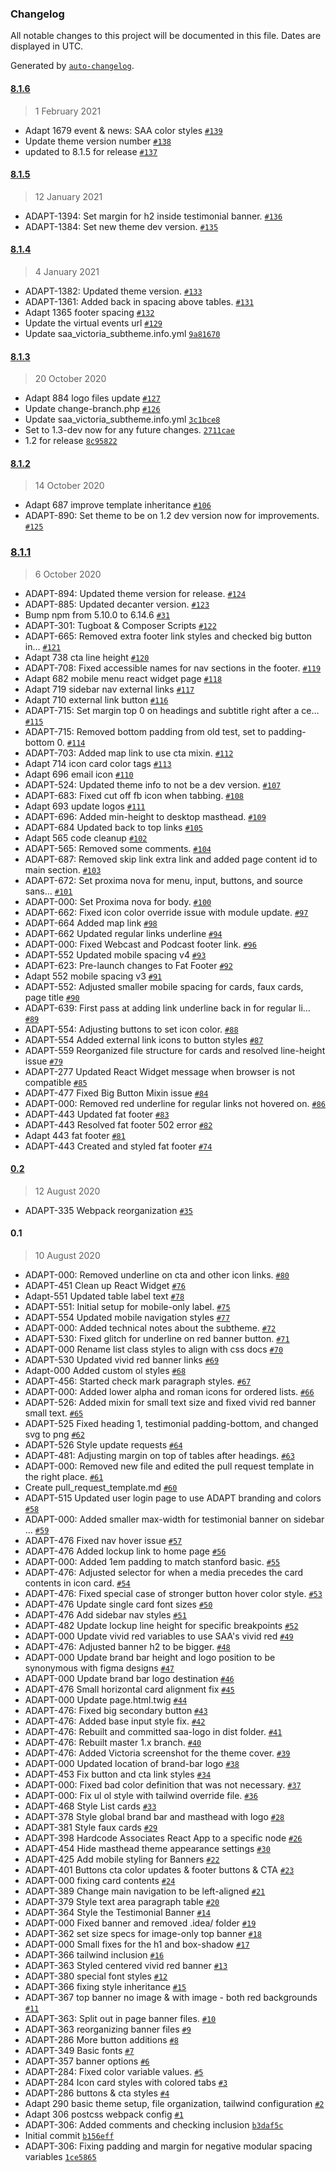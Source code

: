 ### Changelog

All notable changes to this project will be documented in this file. Dates are displayed in UTC.

Generated by [`auto-changelog`](https://github.com/CookPete/auto-changelog).

#### [8.1.6](https://github.com/SU-SWS/saa_victoria_subtheme/compare/8.1.5...8.1.6)

> 1 February 2021

- Adapt 1679  event & news: SAA color styles [`#139`](https://github.com/SU-SWS/saa_victoria_subtheme/pull/139)
- Update theme version number [`#138`](https://github.com/SU-SWS/saa_victoria_subtheme/pull/138)
- updated to 8.1.5 for release [`#137`](https://github.com/SU-SWS/saa_victoria_subtheme/pull/137)

#### [8.1.5](https://github.com/SU-SWS/saa_victoria_subtheme/compare/8.1.4...8.1.5)

> 12 January 2021

- ADAPT-1394: Set margin for h2 inside testimonial banner. [`#136`](https://github.com/SU-SWS/saa_victoria_subtheme/pull/136)
- ADAPT-1384: Set new theme dev version. [`#135`](https://github.com/SU-SWS/saa_victoria_subtheme/pull/135)

#### [8.1.4](https://github.com/SU-SWS/saa_victoria_subtheme/compare/8.1.3...8.1.4)

> 4 January 2021

- ADAPT-1382: Updated theme version. [`#133`](https://github.com/SU-SWS/saa_victoria_subtheme/pull/133)
- ADAPT-1361: Added back in spacing above tables. [`#131`](https://github.com/SU-SWS/saa_victoria_subtheme/pull/131)
- Adapt 1365  footer spacing [`#132`](https://github.com/SU-SWS/saa_victoria_subtheme/pull/132)
- Update the virtual events url [`#129`](https://github.com/SU-SWS/saa_victoria_subtheme/pull/129)
- Update saa_victoria_subtheme.info.yml [`9a81670`](https://github.com/SU-SWS/saa_victoria_subtheme/commit/9a8167098ff1d1b450e3de7871a3d480136df6fa)

#### [8.1.3](https://github.com/SU-SWS/saa_victoria_subtheme/compare/8.1.2...8.1.3)

> 20 October 2020

- Adapt 884  logo files update [`#127`](https://github.com/SU-SWS/saa_victoria_subtheme/pull/127)
- Update change-branch.php [`#126`](https://github.com/SU-SWS/saa_victoria_subtheme/pull/126)
- Update saa_victoria_subtheme.info.yml [`3c1bce8`](https://github.com/SU-SWS/saa_victoria_subtheme/commit/3c1bce807fd94d4401d0d257b9572b57de5c43a5)
- Set to 1.3-dev now for any future changes. [`2711cae`](https://github.com/SU-SWS/saa_victoria_subtheme/commit/2711cae15a8db12f31bb3b33c3823f5be9dea53a)
- 1.2 for release [`8c95822`](https://github.com/SU-SWS/saa_victoria_subtheme/commit/8c958220cbf56a217167ae193f1538892a909db7)

#### [8.1.2](https://github.com/SU-SWS/saa_victoria_subtheme/compare/8.1.1...8.1.2)

> 14 October 2020

- Adapt 687  improve template inheritance [`#106`](https://github.com/SU-SWS/saa_victoria_subtheme/pull/106)
- ADAPT-890: Set theme to be on 1.2 dev version now for improvements. [`#125`](https://github.com/SU-SWS/saa_victoria_subtheme/pull/125)

### [8.1.1](https://github.com/SU-SWS/saa_victoria_subtheme/compare/0.2...8.1.1)

> 6 October 2020

- ADAPT-894: Updated theme version for release. [`#124`](https://github.com/SU-SWS/saa_victoria_subtheme/pull/124)
- ADAPT-885: Updated decanter version. [`#123`](https://github.com/SU-SWS/saa_victoria_subtheme/pull/123)
- Bump npm from 5.10.0 to 6.14.6 [`#31`](https://github.com/SU-SWS/saa_victoria_subtheme/pull/31)
- ADAPT-301: Tugboat & Composer Scripts [`#122`](https://github.com/SU-SWS/saa_victoria_subtheme/pull/122)
- ADAPT-665: Removed extra footer link styles and checked big button in… [`#121`](https://github.com/SU-SWS/saa_victoria_subtheme/pull/121)
- Adapt 738  cta line height [`#120`](https://github.com/SU-SWS/saa_victoria_subtheme/pull/120)
- ADAPT-708: Fixed accessible names for nav sections in the footer. [`#119`](https://github.com/SU-SWS/saa_victoria_subtheme/pull/119)
- Adapt 682  mobile menu react widget page [`#118`](https://github.com/SU-SWS/saa_victoria_subtheme/pull/118)
- Adapt 719  sidebar nav external links [`#117`](https://github.com/SU-SWS/saa_victoria_subtheme/pull/117)
- Adapt 710  external link button [`#116`](https://github.com/SU-SWS/saa_victoria_subtheme/pull/116)
- ADAPT-715: Set margin top 0 on headings and subtitle right after a ce… [`#115`](https://github.com/SU-SWS/saa_victoria_subtheme/pull/115)
- ADAPT-715: Removed bottom padding from old test, set to padding-bottom 0. [`#114`](https://github.com/SU-SWS/saa_victoria_subtheme/pull/114)
- ADAPT-703: Added map link to use cta mixin. [`#112`](https://github.com/SU-SWS/saa_victoria_subtheme/pull/112)
- Adapt 714  icon card color tags [`#113`](https://github.com/SU-SWS/saa_victoria_subtheme/pull/113)
- Adapt 696  email icon [`#110`](https://github.com/SU-SWS/saa_victoria_subtheme/pull/110)
- ADAPT-524: Updated theme info to not be a dev version. [`#107`](https://github.com/SU-SWS/saa_victoria_subtheme/pull/107)
- ADAPT-683: Fixed cut off fb icon when tabbing. [`#108`](https://github.com/SU-SWS/saa_victoria_subtheme/pull/108)
- Adapt 693  update logos [`#111`](https://github.com/SU-SWS/saa_victoria_subtheme/pull/111)
- ADAPT-696: Added min-height to desktop masthead. [`#109`](https://github.com/SU-SWS/saa_victoria_subtheme/pull/109)
- ADAPT-684 Updated back to top links [`#105`](https://github.com/SU-SWS/saa_victoria_subtheme/pull/105)
- Adapt 565  code cleanup [`#102`](https://github.com/SU-SWS/saa_victoria_subtheme/pull/102)
- ADAPT-565: Removed some comments. [`#104`](https://github.com/SU-SWS/saa_victoria_subtheme/pull/104)
- ADAPT-687: Removed skip link extra link and added page content id to main section. [`#103`](https://github.com/SU-SWS/saa_victoria_subtheme/pull/103)
- ADAPT-672: Set proxima nova for menu, input, buttons, and source sans… [`#101`](https://github.com/SU-SWS/saa_victoria_subtheme/pull/101)
- ADAPT-000: Set Proxima nova for body. [`#100`](https://github.com/SU-SWS/saa_victoria_subtheme/pull/100)
- ADAPT-662: Fixed icon color override issue with module update. [`#97`](https://github.com/SU-SWS/saa_victoria_subtheme/pull/97)
- ADAPT-664  Added map link [`#98`](https://github.com/SU-SWS/saa_victoria_subtheme/pull/98)
- ADAPT-662  Updated regular links underline [`#94`](https://github.com/SU-SWS/saa_victoria_subtheme/pull/94)
- ADAPT-000: Fixed Webcast and Podcast footer link. [`#96`](https://github.com/SU-SWS/saa_victoria_subtheme/pull/96)
- ADAPT-552 Updated mobile spacing v4 [`#93`](https://github.com/SU-SWS/saa_victoria_subtheme/pull/93)
- ADAPT-623: Pre-launch changes to Fat Footer [`#92`](https://github.com/SU-SWS/saa_victoria_subtheme/pull/92)
- Adapt 552  mobile spacing v3 [`#91`](https://github.com/SU-SWS/saa_victoria_subtheme/pull/91)
- ADAPT-552: Adjusted smaller mobile spacing for cards, faux cards, page title [`#90`](https://github.com/SU-SWS/saa_victoria_subtheme/pull/90)
- ADAPT-639: First pass at adding link underline back in for regular li… [`#89`](https://github.com/SU-SWS/saa_victoria_subtheme/pull/89)
- ADAPT-554: Adjusting buttons to set icon color. [`#88`](https://github.com/SU-SWS/saa_victoria_subtheme/pull/88)
- ADAPT-554 Added external link icons to button styles [`#87`](https://github.com/SU-SWS/saa_victoria_subtheme/pull/87)
- ADAPT-559 Reorganized file structure for cards and resolved line-height issue [`#79`](https://github.com/SU-SWS/saa_victoria_subtheme/pull/79)
- ADAPT-277 Updated React Widget message when browser is not compatible [`#85`](https://github.com/SU-SWS/saa_victoria_subtheme/pull/85)
- ADAPT-477 Fixed Big Button Mixin issue [`#84`](https://github.com/SU-SWS/saa_victoria_subtheme/pull/84)
- ADAPT-000: Removed red underline for regular links not hovered on. [`#86`](https://github.com/SU-SWS/saa_victoria_subtheme/pull/86)
- ADAPT-443  Updated fat footer [`#83`](https://github.com/SU-SWS/saa_victoria_subtheme/pull/83)
- ADAPT-443  Resolved fat footer 502 error [`#82`](https://github.com/SU-SWS/saa_victoria_subtheme/pull/82)
- Adapt 443  fat footer [`#81`](https://github.com/SU-SWS/saa_victoria_subtheme/pull/81)
- ADAPT-443 Created and styled fat footer [`#74`](https://github.com/SU-SWS/saa_victoria_subtheme/pull/74)

#### [0.2](https://github.com/SU-SWS/saa_victoria_subtheme/compare/0.1...0.2)

> 12 August 2020

- ADAPT-335  Webpack reorganization [`#35`](https://github.com/SU-SWS/saa_victoria_subtheme/pull/35)

#### 0.1

> 10 August 2020

- ADAPT-000: Removed underline on cta and other icon links. [`#80`](https://github.com/SU-SWS/saa_victoria_subtheme/pull/80)
- ADAPT-451 Clean up React Widget [`#76`](https://github.com/SU-SWS/saa_victoria_subtheme/pull/76)
- Adapt-551  Updated table label text [`#78`](https://github.com/SU-SWS/saa_victoria_subtheme/pull/78)
- ADAPT-551: Initial setup for mobile-only label. [`#75`](https://github.com/SU-SWS/saa_victoria_subtheme/pull/75)
- ADAPT-554 Updated mobile navigation styles [`#77`](https://github.com/SU-SWS/saa_victoria_subtheme/pull/77)
- ADAPT-000: Added technical notes about the subtheme. [`#72`](https://github.com/SU-SWS/saa_victoria_subtheme/pull/72)
- ADAPT-530: Fixed glitch for underline on red banner button. [`#71`](https://github.com/SU-SWS/saa_victoria_subtheme/pull/71)
- ADAPT-000 Rename list class styles to align with css docs [`#70`](https://github.com/SU-SWS/saa_victoria_subtheme/pull/70)
- ADAPT-530 Updated vivid red banner links [`#69`](https://github.com/SU-SWS/saa_victoria_subtheme/pull/69)
- Adapt-000  Added custom ol styles [`#68`](https://github.com/SU-SWS/saa_victoria_subtheme/pull/68)
- ADAPT-456: Started check mark paragraph styles. [`#67`](https://github.com/SU-SWS/saa_victoria_subtheme/pull/67)
- ADAPT-000: Added lower alpha and roman icons for ordered lists. [`#66`](https://github.com/SU-SWS/saa_victoria_subtheme/pull/66)
- ADAPT-526: Added mixin for small text size and fixed vivid red banner small text. [`#65`](https://github.com/SU-SWS/saa_victoria_subtheme/pull/65)
- ADAPT-525 Fixed heading 1, testimonial padding-bottom, and changed svg to png [`#62`](https://github.com/SU-SWS/saa_victoria_subtheme/pull/62)
- ADAPT-526  Style update requests [`#64`](https://github.com/SU-SWS/saa_victoria_subtheme/pull/64)
- ADAPT-481: Adjusting margin on top of tables after headings. [`#63`](https://github.com/SU-SWS/saa_victoria_subtheme/pull/63)
- ADAPT-000: Removed new file and edited the pull request template in the right place. [`#61`](https://github.com/SU-SWS/saa_victoria_subtheme/pull/61)
- Create pull_request_template.md [`#60`](https://github.com/SU-SWS/saa_victoria_subtheme/pull/60)
- ADAPT-515 Updated user login page to use ADAPT branding and colors [`#58`](https://github.com/SU-SWS/saa_victoria_subtheme/pull/58)
- ADAPT-000: Added smaller max-width for testimonial banner on sidebar … [`#59`](https://github.com/SU-SWS/saa_victoria_subtheme/pull/59)
- ADAPT-476 Fixed nav hover issue [`#57`](https://github.com/SU-SWS/saa_victoria_subtheme/pull/57)
- ADAPT-476 Added lockup link to home page [`#56`](https://github.com/SU-SWS/saa_victoria_subtheme/pull/56)
- ADAPT-000: Added 1em padding to match stanford basic. [`#55`](https://github.com/SU-SWS/saa_victoria_subtheme/pull/55)
- ADAPT-476: Adjusted selector for when a media precedes the card contents in icon card. [`#54`](https://github.com/SU-SWS/saa_victoria_subtheme/pull/54)
- ADAPT-476: Fixed special case of stronger button hover color style. [`#53`](https://github.com/SU-SWS/saa_victoria_subtheme/pull/53)
- ADAPT-476  Update single card font sizes [`#50`](https://github.com/SU-SWS/saa_victoria_subtheme/pull/50)
- ADAPT-476 Add sidebar nav styles [`#51`](https://github.com/SU-SWS/saa_victoria_subtheme/pull/51)
- ADAPT-482 Update lockup line height for specific breakpoints [`#52`](https://github.com/SU-SWS/saa_victoria_subtheme/pull/52)
- ADAPT-000 Update vivid red variables to use SAA's vivid red [`#49`](https://github.com/SU-SWS/saa_victoria_subtheme/pull/49)
- ADAPT-476: Adjusted banner h2 to be bigger. [`#48`](https://github.com/SU-SWS/saa_victoria_subtheme/pull/48)
- ADAPT-000 Update brand bar height and logo position to be synonymous with figma designs [`#47`](https://github.com/SU-SWS/saa_victoria_subtheme/pull/47)
- ADAPT-000 Update brand bar logo destination [`#46`](https://github.com/SU-SWS/saa_victoria_subtheme/pull/46)
- ADAPT-476  Small horizontal card alignment fix [`#45`](https://github.com/SU-SWS/saa_victoria_subtheme/pull/45)
- ADAPT-000 Update page.html.twig [`#44`](https://github.com/SU-SWS/saa_victoria_subtheme/pull/44)
- ADAPT-476:  Fixed big secondary button [`#43`](https://github.com/SU-SWS/saa_victoria_subtheme/pull/43)
- ADAPT-476: Added base input style fix. [`#42`](https://github.com/SU-SWS/saa_victoria_subtheme/pull/42)
- ADAPT-476: Rebuilt and committed saa-logo in dist folder. [`#41`](https://github.com/SU-SWS/saa_victoria_subtheme/pull/41)
- ADAPT-476: Rebuilt master 1.x branch. [`#40`](https://github.com/SU-SWS/saa_victoria_subtheme/pull/40)
- ADAPT-476: Added Victoria screenshot for the theme cover. [`#39`](https://github.com/SU-SWS/saa_victoria_subtheme/pull/39)
- ADAPT-000 Updated location of brand-bar logo [`#38`](https://github.com/SU-SWS/saa_victoria_subtheme/pull/38)
- ADAPT-453 Fix button and cta link styles [`#34`](https://github.com/SU-SWS/saa_victoria_subtheme/pull/34)
- ADAPT-000: Fixed bad color definition that was not necessary. [`#37`](https://github.com/SU-SWS/saa_victoria_subtheme/pull/37)
- ADAPT-000: Fix ul ol style with tailwind override file. [`#36`](https://github.com/SU-SWS/saa_victoria_subtheme/pull/36)
- ADAPT-468 Style List cards [`#33`](https://github.com/SU-SWS/saa_victoria_subtheme/pull/33)
- ADAPT-378 Style global brand bar and masthead with logo [`#28`](https://github.com/SU-SWS/saa_victoria_subtheme/pull/28)
- ADAPT-381  Style faux cards [`#29`](https://github.com/SU-SWS/saa_victoria_subtheme/pull/29)
- ADAPT-398  Hardcode Associates React App to a specific node [`#26`](https://github.com/SU-SWS/saa_victoria_subtheme/pull/26)
- ADAPT-454 Hide masthead theme appearance settings [`#30`](https://github.com/SU-SWS/saa_victoria_subtheme/pull/30)
- ADAPT-425 Add mobile styling for Banners [`#22`](https://github.com/SU-SWS/saa_victoria_subtheme/pull/22)
- ADAPT-401  Buttons cta color updates & footer buttons & CTA [`#23`](https://github.com/SU-SWS/saa_victoria_subtheme/pull/23)
- ADAPT-000  fixing card contents [`#24`](https://github.com/SU-SWS/saa_victoria_subtheme/pull/24)
- ADAPT-389 Change main navigation to be left-aligned [`#21`](https://github.com/SU-SWS/saa_victoria_subtheme/pull/21)
- ADAPT-379 Style text area paragraph table [`#20`](https://github.com/SU-SWS/saa_victoria_subtheme/pull/20)
- ADAPT-364 Style the Testimonial Banner [`#14`](https://github.com/SU-SWS/saa_victoria_subtheme/pull/14)
- ADAPT-000 Fixed banner and removed .idea/ folder [`#19`](https://github.com/SU-SWS/saa_victoria_subtheme/pull/19)
- ADAPT-362 set size specs for image-only top banner [`#18`](https://github.com/SU-SWS/saa_victoria_subtheme/pull/18)
- ADAPT-000  Small fixes for the h1 and box-shadow [`#17`](https://github.com/SU-SWS/saa_victoria_subtheme/pull/17)
- ADAPT-366  tailwind inclusion [`#16`](https://github.com/SU-SWS/saa_victoria_subtheme/pull/16)
- ADAPT-363 Styled centered vivid red banner [`#13`](https://github.com/SU-SWS/saa_victoria_subtheme/pull/13)
- ADAPT-380  special font styles [`#12`](https://github.com/SU-SWS/saa_victoria_subtheme/pull/12)
- ADAPT-366  fixing style inheritance [`#15`](https://github.com/SU-SWS/saa_victoria_subtheme/pull/15)
- ADAPT-367  top banner no image & with image - both red backgrounds [`#11`](https://github.com/SU-SWS/saa_victoria_subtheme/pull/11)
- ADAPT-363: Split out in page banner files. [`#10`](https://github.com/SU-SWS/saa_victoria_subtheme/pull/10)
- ADAPT-363  reorganizing banner files [`#9`](https://github.com/SU-SWS/saa_victoria_subtheme/pull/9)
- ADAPT-286  More button additions [`#8`](https://github.com/SU-SWS/saa_victoria_subtheme/pull/8)
- ADAPT-349 Basic fonts [`#7`](https://github.com/SU-SWS/saa_victoria_subtheme/pull/7)
- ADAPT-357  banner options [`#6`](https://github.com/SU-SWS/saa_victoria_subtheme/pull/6)
- ADAPT-284: Fixed color variable values. [`#5`](https://github.com/SU-SWS/saa_victoria_subtheme/pull/5)
- ADAPT-284  Icon card styles with colored tabs [`#3`](https://github.com/SU-SWS/saa_victoria_subtheme/pull/3)
- ADAPT-286  buttons & cta styles [`#4`](https://github.com/SU-SWS/saa_victoria_subtheme/pull/4)
- Adapt 290 basic theme setup, file organization, tailwind configuration [`#2`](https://github.com/SU-SWS/saa_victoria_subtheme/pull/2)
- Adapt 306  postcss webpack config [`#1`](https://github.com/SU-SWS/saa_victoria_subtheme/pull/1)
- ADAPT-306: Added comments and checking inclusion [`b3daf5c`](https://github.com/SU-SWS/saa_victoria_subtheme/commit/b3daf5c7a8382463bb5be752f55e39047e125e9e)
- Initial commit [`b156eff`](https://github.com/SU-SWS/saa_victoria_subtheme/commit/b156eff5f62260efe48937ef9075c1a684a69303)
- ADAPT-306: Fixing padding and margin for negative modular spacing variables [`1ce5865`](https://github.com/SU-SWS/saa_victoria_subtheme/commit/1ce58657b2c5fa78edd10e87b67f8c5119ce41a0)
